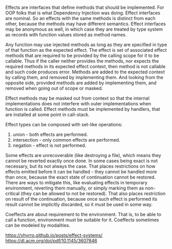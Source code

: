 Effects are interfaces that define methods that should be implemented.
For OOP folks that is what Dependency Injection was doing.
Effect interfaces are nominal. So an effects with the same methods is distinct from each other, because the methods may have different semantics.
Effect interfaces may be anonymous as well, in which case they are treated by type system as records with function values stored as method names.

Any function may use injected methods as long as they are specified in type of that function as the expected effect.
The effect is set of associated effect methods that are required to be provided by the calling scope for it to be callable.
Thus if the caller neither provides the methods, nor expects the required methods in its expected effect context, then method is not callable and such code produces error.
Methods are added to the expected context by calling them, and removed by implementing them.
And looking from the opposite side, provided methods are added by implementing them, and removed when going out of scope or masked.

Effect methods may be masked out from context so that the internal implementations does not interfere with outer implementations when function is called.
Effect methods must be implemented by handlers, that are installed at some point in call-stack.

Effect types can be composed with set-like operations:
1. union - both effects are performed.
2. intersection - only common effects are performed.
3. negation - effect is not performed.

Some effects are unrecoverable (like destroying a file), which means they cannot be reverted exactly once done. In some cases being exact is not necessary, but its not always the case. That places restrictions on how effects emitted before it can be handled - they cannot be handled more than once, because the exact state of continuation cannot be restored. There are ways to mitigate this, like evaluating effects in temporary environment, reverting them manually, or simply marking them as non-critical (they can be allowed to not be restored). That also places restriction on result of the continuation, because once such effect is performed its result cannot be implicitly discarded, so it must be used in some way.

Coeffects are about requirement to the environment. That is, to be able to call a function, environment must be suitable for it.
Coeffects sometimes can be modeled by modalities.

https://vhyrro.github.io/posts/effect-systems/
https://dl.acm.org/doi/pdf/10.1145/3607846